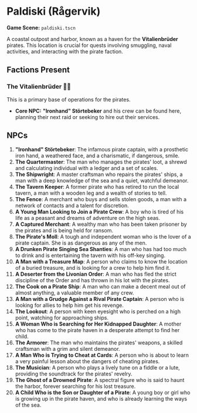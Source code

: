# Paldiski (Rågervik)

**Game Scene:** `paldiski.tscn`

A coastal outpost and harbor, known as a haven for the **Vitalienbrüder** pirates. This location is crucial for quests involving smuggling, naval activities, and interacting with the pirate faction.

## Factions Present

### The Vitalienbrüder 🏴‍☠️
This is a primary base of operations for the pirates.
-   **Core NPC:** **"Ironhand" Störtebeker** and his crew can be found here, planning their next raid or seeking to hire out their services.

## NPCs

1.  **"Ironhand" Störtebeker**: The infamous pirate captain, with a prosthetic iron hand, a weathered face, and a charismatic, if dangerous, smile.
2.  **The Quartermaster**: The man who manages the pirates' loot, a shrewd and calculating individual with a ledger and a set of scales.
3.  **The Shipwright**: A master craftsman who repairs the pirates' ships, a man with a deep knowledge of the sea and a quiet, watchful demeanor.
4.  **The Tavern Keeper**: A former pirate who has retired to run the local tavern, a man with a wooden leg and a wealth of stories to tell.
5.  **The Fence**: A merchant who buys and sells stolen goods, a man with a network of contacts and a talent for discretion.
6.  **A Young Man Looking to Join a Pirate Crew**: A boy who is tired of his life as a peasant and dreams of adventure on the high seas.
7.  **A Captured Merchant**: A wealthy man who has been taken prisoner by the pirates and is being held for ransom.
8.  **The Pirate's Moll**: A tough and independent woman who is the lover of a pirate captain. She is as dangerous as any of the men.
9.  **A Drunken Pirate Singing Sea Shanties**: A man who has had too much to drink and is entertaining the tavern with his off-key singing.
10. **A Man with a Treasure Map**: A person who claims to know the location of a buried treasure, and is looking for a crew to help him find it.
11. **A Deserter from the Livonian Order**: A man who has fled the strict discipline of the Order and has thrown in his lot with the pirates.
12. **The Cook on a Pirate Ship**: A man who can make a decent meal out of almost anything, a valuable member of any crew.
13. **A Man with a Grudge Against a Rival Pirate Captain**: A person who is looking for allies to help him get his revenge.
14. **The Lookout**: A person with keen eyesight who is perched on a high point, watching for approaching ships.
15. **A Woman Who is Searching for Her Kidnapped Daughter**: A mother who has come to the pirate haven in a desperate attempt to find her child.
16. **The Armorer**: The man who maintains the pirates' weapons, a skilled craftsman with a grim and silent demeanor.
17. **A Man Who is Trying to Cheat at Cards**: A person who is about to learn a very painful lesson about the dangers of cheating pirates.
18. **The Musician**: A person who plays a lively tune on a fiddle or a lute, providing the soundtrack for the pirates' revelry.
19. **The Ghost of a Drowned Pirate**: A spectral figure who is said to haunt the harbor, forever searching for his lost treasure.
20. **A Child Who is the Son or Daughter of a Pirate**: A young boy or girl who is growing up in the pirate haven, and who is already learning the ways of the sea.
